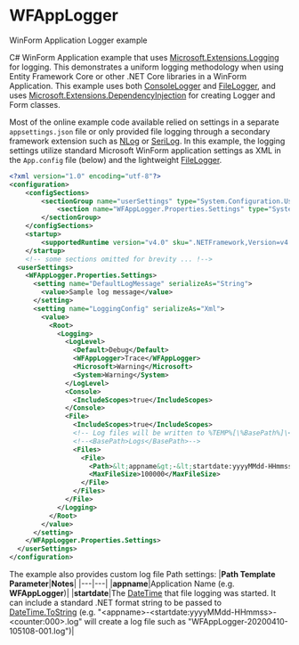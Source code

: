 # WFAppLogger
WinForm Application Logger example

C# WinForm Application example that uses [Microsoft.Extensions.Logging](https://docs.microsoft.com/en-us/aspnet/core/fundamentals/logging/?view=aspnetcore-3.1) for logging. 
This demonstrates a uniform logging methodology when using Entity Framework Core or other .NET Core libraries in a WinForm Application.
This example uses both [ConsoleLogger](https://docs.microsoft.com/en-us/dotnet/api/microsoft.extensions.logging.consoleloggerextensions.addconsole?view=dotnet-plat-ext-3.1) and [FileLogger](https://github.com/adams85/filelogger), and uses [Microsoft.Extensions.DependencyInjection](https://docs.microsoft.com/en-us/aspnet/core/fundamentals/dependency-injection?view=aspnetcore-3.1) for creating Logger and Form classes.

Most of the online example code available relied on settings in a separate `appsettings.json` file or only provided file logging through a secondary framework extension such as [NLog](https://github.com/NLog/NLog.Extensions.Logging) or [SeriLog](https://github.com/serilog/serilog-extensions-logging-file).
In this example, the logging settings utilize standard Microsoft WinForm application settings as XML in the `App.config` file (below) and the lightweight [FileLogger](https://github.com/adams85/filelogger).
```xml
<?xml version="1.0" encoding="utf-8"?>
<configuration>
    <configSections>
        <sectionGroup name="userSettings" type="System.Configuration.UserSettingsGroup, System, Version=4.0.0.0, Culture=neutral, PublicKeyToken=b77a5c561934e089">
            <section name="WFAppLogger.Properties.Settings" type="System.Configuration.ClientSettingsSection, System, Version=4.0.0.0, Culture=neutral, PublicKeyToken=b77a5c561934e089" allowExeDefinition="MachineToLocalUser" requirePermission="false" />
        </sectionGroup>
    </configSections>
    <startup> 
        <supportedRuntime version="v4.0" sku=".NETFramework,Version=v4.8" />
    </startup>
    <!-- some sections omitted for brevity ... !-->
  <userSettings>
    <WFAppLogger.Properties.Settings>
      <setting name="DefaultLogMessage" serializeAs="String">
        <value>Sample log message</value>
      </setting>
      <setting name="LoggingConfig" serializeAs="Xml">
        <value>
          <Root>
            <Logging>
              <LogLevel>
                <Default>Debug</Default>
                <WFAppLogger>Trace</WFAppLogger>
                <Microsoft>Warning</Microsoft>
                <System>Warning</System>
              </LogLevel>
              <Console>
                <IncludeScopes>true</IncludeScopes>
              </Console>
              <File>
                <IncludeScopes>true</IncludeScopes>
                <!-- Log files will be written to %TEMP%[\%BasePath%]\<appname>-<startdate>-<counter>.log -->
                <!--<BasePath>Logs</BasePath>-->
                <Files>
                  <File>
                    <Path>&lt;appname&gt;-&lt;startdate:yyyyMMdd-HHmmss&gt;-&lt;counter:000&gt;.log</Path>
                    <MaxFileSize>100000</MaxFileSize>
                  </File>
                </Files>
              </File>
            </Logging>
          </Root>
        </value>
      </setting>
    </WFAppLogger.Properties.Settings>
  </userSettings>
</configuration>
```

The example also provides custom log file Path settings:
|**Path Template Parameter**|**Notes**|
|---|---|
|**appname**|Application Name (e.g. **WFAppLogger**)|
|**startdate**|The [DateTime](https://docs.microsoft.com/en-us/dotnet/api/system.datetime.now) that file logging was started. It can include a standard .NET format string to be passed to [DateTime.ToString](https://docs.microsoft.com/en-us/dotnet/api/system.datetime.tostring#System_DateTime_ToString_System_String_) (e.g. "&lt;appname&gt;-&lt;startdate:yyyyMMdd-HHmmss&gt;-&lt;counter:000&gt;.log" will create a log file such as "WFAppLogger-20200410-105108-001.log")|
